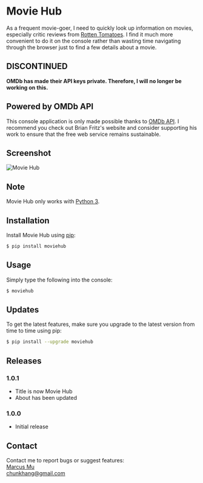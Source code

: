 # Movie Hub 
As a frequent movie-goer, I need to quickly look up information on movies, especially critic reviews from [Rotten Tomatoes](https://www.rottentomatoes.com). I find it much more convenient to do it on the console rather than wasting time navigating through the browser just to find a few details about a movie.

## DISCONTINUED

**OMDb has made their API keys private. Therefore, I will no longer be working on this.**

## Powered by OMDb API
This console application is only made possible thanks to [OMDb API](http://www.omdbapi.com). I recommend you check out Brian Fritz's website and consider supporting his work to ensure that the free web service remains sustainable.

## Screenshot
![Movie Hub](https://cloud.githubusercontent.com/assets/12708862/23473090/f844e6ce-fee9-11e6-8244-feb55d6851d8.jpg)

## Note
Movie Hub only works with [Python 3](http://www.diveintopython3.net/installing-python.html).

## Installation
Install Movie Hub using [pip](https://pip.pypa.io/en/stable/quickstart/):
```sh
$ pip install moviehub
```

## Usage
Simply type the following into the console:
```sh
$ moviehub
```

## Updates
To get the latest features, make sure you upgrade to the latest version from time to time using pip:
```sh
$ pip install --upgrade moviehub
```

## Releases

### 1.0.1
* Title is now Movie Hub
* About has been updated

### 1.0.0
* Initial release

## Contact
Contact me to report bugs or suggest features: <br />
[Marcus Mu](http://marcusmu.me) <br />
chunkhang@gmail.com
